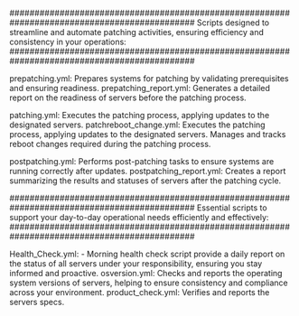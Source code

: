 #############################################################################################
Scripts designed to streamline and automate patching activities, ensuring efficiency and consistency in your operations:
#############################################################################################

prepatching.yml: Prepares systems for patching by validating prerequisites and ensuring readiness.
prepatching_report.yml: Generates a detailed report on the readiness of servers before the patching process.

patching.yml: Executes the patching process, applying updates to the designated servers.
patchreboot_change.yml: Executes the patching process, applying updates to the designated servers. Manages and tracks reboot changes required during the patching process.

postpatching.yml: Performs post-patching tasks to ensure systems are running correctly after updates.
postpatching_report.yml: Creates a report summarizing the results and statuses of servers after the patching cycle.


#############################################################################################
Essential scripts to support your day-to-day operational needs efficiently and effectively: 
#############################################################################################

Health_Check.yml: - Morning health check script provide a daily report on the status of all servers under your responsibility, ensuring you stay informed and proactive.
osversion.yml: Checks and reports the operating system versions of servers, helping to ensure consistency and compliance across your environment.
product_check.yml: Verifies and reports the servers specs.
